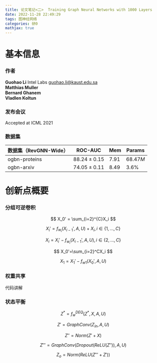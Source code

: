 ```yaml
---
title: 论文笔记<二>  Training Graph Neural Networks with 1000 Layers
date: 2022-11-28 22:49:29
tags: 图神经网络
categories: 研0
mathjax: true
---
```


# 基本信息
### 作者
 **Guohao Li**  Intel Labs <guohao.li@kaust.edu.sa>  
 **Matthias Muller**  
 **Bernard Ghanem**   
 **Vladlen Koltun**  

 ### 发布会议
 Accepted at ICML 2021
 
 ### 数据集
| 数据集（RevGNN-Wide）| ROC-AUC | Mem | Params|
| ----------- | ----------- | ----------- | ----------- |
| ogbn-proteins | $88.24 ± 0.15$ |$7.91$|$68.47M$|
| ogbn-arxiv| $74.05 ± 0.11$  |$8.49$|$3.6\%$|

# 创新点概要
 ### 分组可逆卷积
$$
X_0' = \sum_{i=2}^{C}X_i
$$

$$
X_i' = f_{w_i}(X_{i-1}',A,U)+X_i, i\in \{1,...,C\}
$$

$$
X_i = X_i'-f_{w_i}(X_{i-1}',A,U),i\in\{2,...,C\}
$$

$$
X_0'=\sum_{i=2}^CX_i
$$

$$
X_1 = X_1'-f_{w1}(X_0',A,U)
$$
 ### 权重共享
代码讲解
 ### 状态平衡
$$
Z^* = f_w^{DEQ}(Z^*,X,A,U)
$$

$$
Z'=GraphConv(Z_{in},A,U)
$$

$$
Z''= Norm(Z'+X)
$$

$$
Z''' = GraphConv(Dropout(ReLU(Z'')),A,U)
$$

$$
Z_o = Norm(ReLU(Z'''+Z'))
$$
 